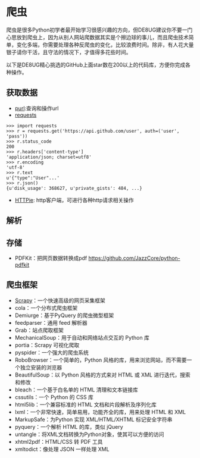 # 爬虫

爬虫是很多Python初学者最开始学习很感兴趣的方向，但DE8UG建议你不要一门心思放到爬虫上，因为从别人网站爬数据其实是个擦边球的事儿，而且爬虫技术简单，变化多端，你需要处理各种反爬虫的变化，比较浪费时间。除非，有人花大量银子请你干活，且守法的情况下，才值得多花些时间。

以下是DE8UG精心挑选的GitHub上面star数在200以上的代码库，方便你完成各种操作。

## 获取数据

* [purl](https://github.com/codeinthehole/purl):查询和操作url  
* [requests](https://github.com/psf/requests)

```
>>> import requests
>>> r = requests.get('https://api.github.com/user', auth=('user', 'pass'))
>>> r.status_code
200
>>> r.headers['content-type']
'application/json; charset=utf8'
>>> r.encoding
'utf-8'
>>> r.text
u'{"type":"User"...'
>>> r.json()
{u'disk_usage': 368627, u'private_gists': 484, ...}
```

* [HTTPie](https://github.com/jakubroztocil/httpie): http客户端，可进行各种http请求相关操作

## 解析


## 存储

* PDFKit：把网页数据转换成pdf  https://github.com/JazzCore/python-pdfkit


## 爬虫框架

* [Scrapy](https://github.com/scrapy/scrapy)：一个快速高级的网页采集框架
* cola：一个分布式爬虫框架
* Demiurge：基于PyQuery 的爬虫微型框架
* feedparser：通用 feed 解析器
* Grab：站点爬取框架
* MechanicalSoup：用于自动和网络站点交互的 Python 库
* portia：Scrapy 可视化爬取
* pyspider：一个强大的爬虫系统
* RoboBrowser：一个简单的，Python 风格的库，用来浏览网站，而不需要一个独立安装的浏览器
* BeautifulSoup：以 Python 风格的方式来对 HTML 或 XML 进行迭代，搜索和修改
* bleach：一个基于白名单的 HTML 清理和文本链接库
* cssutils：一个 Python 的 CSS 库
* html5lib：一个兼容标准的 HTML 文档和片段解析及序列化库
* lxml：一个非常快速，简单易用，功能齐全的库，用来处理 HTML 和 XML
* MarkupSafe：为Python 实现 XML/HTML/XHTML 标记安全字符串
* pyquery：一个解析 HTML 的库，类似 jQuery
* untangle：将XML文档转换为Python对象，使其可以方便的访问
* xhtml2pdf：HTML/CSS 转 PDF 工具
* xmltodict：像处理 JSON 一样处理 XML

